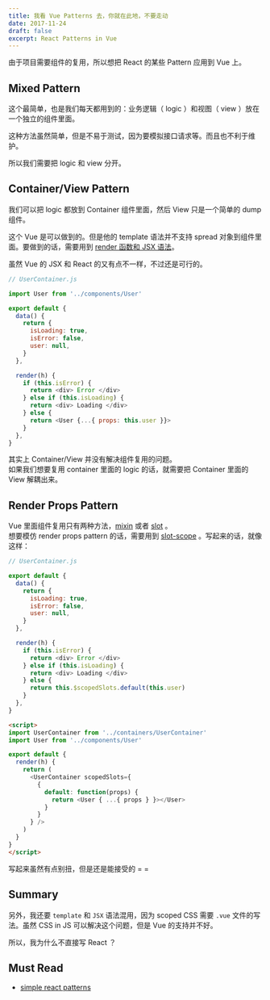 ```yaml
---
title: 我看 Vue Patterns 去，你就在此地，不要走动
date: 2017-11-24
draft: false
excerpt: React Patterns in Vue
---
```


由于项目需要组件的复用，所以想把 React 的某些 Pattern 应用到 Vue 上。

## Mixed Pattern

这个最简单，也是我们每天都用到的：业务逻辑（ logic ）和视图（ view ）放在一个独立的组件里面。

这种方法虽然简单，但是不易于测试，因为要模拟接口请求等。而且也不利于维护。

所以我们需要把 logic 和 view 分开。


## Container/View Pattern

我们可以把 logic 都放到 Container 组件里面，然后 View 只是一个简单的 dump 组件。

这个 Vue 是可以做到的。但是他的 template 语法并不支持 spread 对象到组件里面。要做到的话，需要用到 [render 函数和 JSX 语法](https://vuejs.org/v2/guide/render-function.html#ad)。

虽然 Vue 的 JSX 和 React 的又有点不一样，不过还是可行的。

```js
// UserContainer.js

import User from '../components/User'

export default {
  data() {
    return {
      isLoading: true,
      isError: false,
      user: null,
    }
  },

  render(h) {
    if (this.isError) {
      return <div> Error </div>
    } else if (this.isLoading) {
      return <div> Loading </div>
    } else {
      return <User {...{ props: this.user }}>
    }
  },
}
```

其实上 Container/View 并没有解决组件复用的问题。<br>
如果我们想要复用 container 里面的 logic 的话，就需要把 Container 里面的 View 解耦出来。


## Render Props Pattern

Vue 里面组件复用只有两种方法，[mixin](https://vuejs.org/v2/guide/mixins.html#ad) 或者 [slot](https://vuejs.org/v2/guide/components.html#Content-Distribution-with-Slots) 。<br>
想要模仿 render props pattern 的话，需要用到 [slot-scope](https://vuejs.org/v2/guide/components.html#Scoped-Slots) 。写起来的话，就像这样：

```js
// UserContainer.js

export default {
  data() {
    return {
      isLoading: true,
      isError: false,
      user: null,
    }
  },

  render(h) {
    if (this.isError) {
      return <div> Error </div>
    } else if (this.isLoading) {
      return <div> Loading </div>
    } else {
      return this.$scopedSlots.default(this.user)
    }
  },
}
```

```html
<script>
import UserContainer from '../containers/UserContainer'
import User from '../components/User'

export default {
  render(h) {
    return (
      <UserContainer scopedSlots={
        {
          default: function(props) {
            return <User { ...{ props } }></User>
          }
        }
      } />
    )
  }
}
</script>
```

写起来虽然有点别扭，但是还是能接受的 = =


## Summary

另外，我还要 `template` 和 `JSX` 语法混用，因为 scoped CSS 需要 `.vue` 文件的写法。虽然 CSS in JS 可以解决这个问题，但是 Vue 的支持并不好。

所以，我为什么不直接写 React ？


## Must Read

* [simple react patterns](http://lucasmreis.github.io/blog/simple-react-patterns/)
